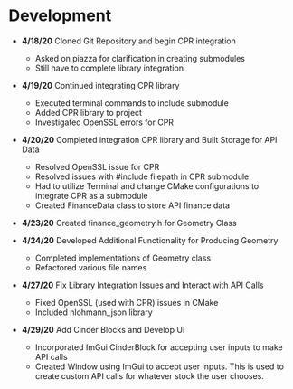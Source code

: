 # Development

 - **4/18/20** Cloned Git Repository and begin CPR integration
   - Asked on piazza for clarification in creating submodules
   - Still have to complete library integration
   
 - **4/19/20** Continued integrating CPR library
   - Executed terminal commands to include submodule
   - Added CPR library to project 
   - Investigated OpenSSL errors for CPR
   
 - **4/20/20** Completed integration CPR library and Built Storage for API Data
   - Resolved OpenSSL issue for CPR
   - Resolved issues with #include filepath in CPR submodule
   - Had to utilize Terminal and change CMake configurations to integrate CPR as a submodule
   - Created FinanceData class to store API finance data
 
 - **4/23/20** Created finance_geometry.h for Geometry Class
   
 - **4/24/20** Developed Additional Functionality for Producing Geometry
   - Completed implementations of Geometry class
   - Refactored various file names
   
 - **4/27/20** Fix Library Integration Issues and Interact with API Calls
   - Fixed OpenSSL (used with CPR) issues in CMake
   - Included nlohmann_json library
   
 - **4/29/20** Add Cinder Blocks and Develop UI
   - Incorporated ImGui CinderBlock for accepting user inputs to make API calls
   - Created Window using ImGui to accept user inputs. This is used to create custom API calls for 
   whatever stock the user chooses.
   
   
   
   
   
   
